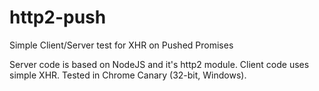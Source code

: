 # http2-push
Simple Client/Server test for XHR on Pushed Promises

Server code is based on NodeJS and it's http2 module.
Client code uses simple XHR. 
Tested in Chrome Canary (32-bit, Windows).
